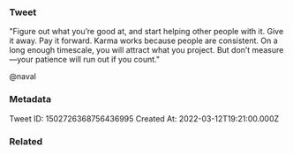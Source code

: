 ### Tweet
"Figure out what you’re good at, and start helping other people with it. Give it away. Pay it forward. Karma works because people are consistent. On a long enough timescale, you will attract what you project. But don’t measure—your patience will run out if you count."

@naval

### Metadata
Tweet ID: 1502726368756436995
Created At: 2022-03-12T19:21:00.000Z

### Related

